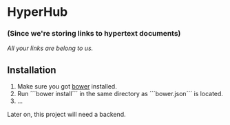 # HyperHub
### (Since we're storing links to hypertext documents)
*All your links are belong to us.*

## Installation
1. Make sure you got [bower](www.bower.io) installed.
2. Run ´´´bower install´´´ in the same directory as ´´´bower.json´´´ is located.
3. ...

Later on, this project will need a backend.
